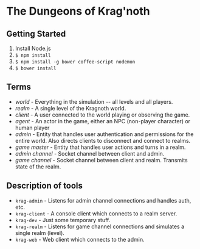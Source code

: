 # The Dungeons of Krag'noth

## Getting Started

1. Install Node.js
2. `$ npm install`
3. `$ npm install -g bower coffee-script nodemon`
4. `$ bower install`

## Terms

* _world_ - Everything in the simulation -- all levels and all players.
* _realm_ - A single level of the Kragnoth world.
* _client_ - A user connected to the world playing or observing the game.
* _agent_ - An actor in the game, either an NPC (non-player character) or human player
* _admin_ - Entity that handles user authentication and permissions for the entire world. Also directs clients to disconnect and connect to realms.
* _game master_ - Entity that handles user actions and turns in a realm.
* _admin channel_ - Socket channel between client and admin. 
* _game channel_ - Socket channel between client and realm. Transmits state of the realm.

## Description of tools

* `krag-admin` - Listens for admin channel connections and handles auth, etc.
* `krag-client` - A console client which connects to a realm server.
* `krag-dev` - Just some temporary stuff.
* `krag-realm` - Listens for game channel connections and simulates a single realm (level).
* `krag-web` - Web client which connects to the admin.
